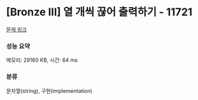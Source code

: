 # [Bronze III] 열 개씩 끊어 출력하기 - 11721 

[문제 링크](https://www.acmicpc.net/problem/11721) 

### 성능 요약

메모리: 29160 KB, 시간: 64 ms

### 분류

문자열(string), 구현(implementation)

